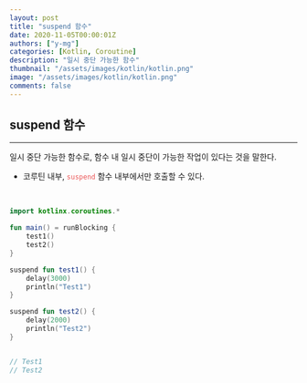 ```yaml
---
layout: post
title: "suspend 함수"
date: 2020-11-05T00:00:01Z
authors: ["y-mg"]
categories: [Kotlin, Coroutine]
description: "일시 중단 가능한 함수"
thumbnail: "/assets/images/kotlin/kotlin.png"
image: "/assets/images/kotlin/kotlin.png"
comments: false
---
```


## suspend 함수
***
일시 중단 가능한 함수로, 함수 내 일시 중단이 가능한 작업이 있다는 것을 말한다.
- 코루틴 내부, <code style="color: #eb5657;">suspend</code> 함수 내부에서만 호출할 수 있다.
<br/>

```kotlin
import kotlinx.coroutines.*

fun main() = runBlocking {
    test1()
    test2()
}

suspend fun test1() {
    delay(3000)
    println("Test1")
}

suspend fun test2() {
    delay(2000)
    println("Test2")
}


// Test1
// Test2
```
